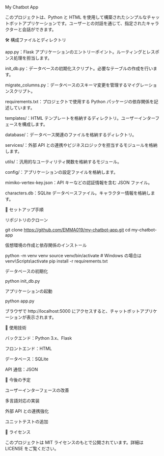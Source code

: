 My Chatbot App

このプロジェクトは、Python と HTML を使用して構築されたシンプルなチャットボットアプリケーションです。ユーザーとの対話を通じて、指定されたキャラクターと会話ができます。

🛠️ 構成ファイルとディレクトリ

app.py：Flask アプリケーションのエントリーポイント。ルーティングとレスポンス処理を担当します。

init_db.py：データベースの初期化スクリプト。必要なテーブルの作成を行います。

migrate_columns.py：データベースのスキーマ変更を管理するマイグレーションスクリプト。

requirements.txt：プロジェクトで使用する Python パッケージの依存関係を記述しています。

templates/：HTML テンプレートを格納するディレクトリ。ユーザーインターフェースを構成します。

database/：データベース関連のファイルを格納するディレクトリ。

services/：外部 API との連携やビジネスロジックを担当するモジュールを格納します。

utils/：汎用的なユーティリティ関数を格納するモジュール。

config/：アプリケーションの設定ファイルを格納します。

mimiko-vertex-key.json：API キーなどの認証情報を含む JSON ファイル。

characters.db：SQLite データベースファイル。キャラクター情報を格納します。

🚀 セットアップ手順

リポジトリのクローン

git clone https://github.com/EMMA019/my-chatbot-app.git
cd my-chatbot-app


仮想環境の作成と依存関係のインストール

python -m venv venv
source venv/bin/activate  # Windows の場合は venv\Scripts\activate
pip install -r requirements.txt


データベースの初期化

python init_db.py


アプリケーションの起動

python app.py


ブラウザで http://localhost:5000 にアクセスすると、チャットボットアプリケーションが表示されます。

🔧 使用技術

バックエンド：Python 3.x、Flask

フロントエンド：HTML

データベース：SQLite

API 通信：JSON

🧩 今後の予定

ユーザーインターフェースの改善

多言語対応の実装

外部 API との連携強化

ユニットテストの追加

📄 ライセンス

このプロジェクトは MIT ライセンスのもとで公開されています。詳細は LICENSE
 をご覧ください。

